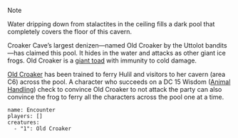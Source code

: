 > [!NOTE]
> Water dripping down from stalactites in the ceiling fills a dark pool that completely covers the floor of this cavern.
> 

Croaker Cave’s largest denizen—named Old Croaker by the Uttolot bandits—has claimed this pool. It hides in the water and attacks as other giant ice frogs. Old Croaker is a [giant toad](https://www.dndbeyond.com/monsters/16896-giant-toad) with immunity to cold damage.

[Old Croaker](https://www.dndbeyond.com/monsters/744327-old-croaker) has been trained to ferry Hulil and visitors to her cavern (area C6) across the pool. A character who succeeds on a DC 15 Wisdom ([Animal Handling](https://www.dndbeyond.com/compendium/rules/basic-rules/using-ability-scores#AnimalHandling)) check to convince Old Croaker to not attack the party can also convince the frog to ferry all the characters across the pool one at a time.

```encounter
name: Encounter
players: []
creatures:
  - "1": Old Croaker
```